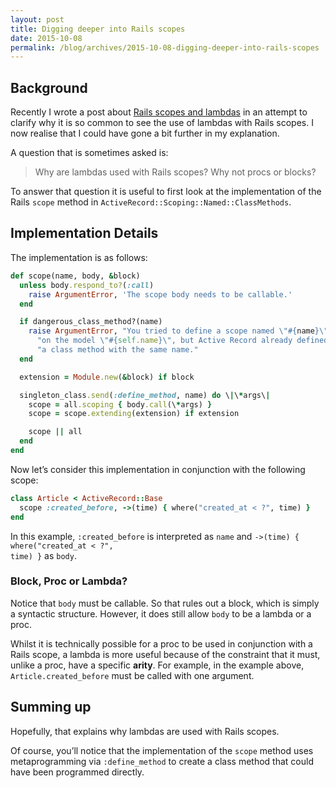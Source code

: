 ```yaml
---
layout: post
title: Digging deeper into Rails scopes
date: 2015-10-08
permalink: /blog/archives/2015-10-08-digging-deeper-into-rails-scopes
---
```


## Background

Recently I wrote a post about [Rails scopes and
lambdas](http://keithpitty.com/blog/archives/2015-10-06-rails-scopes-and-lambdas)
in an attempt to clarify why it is so common to see the use of lambdas
with Rails scopes. I now realise that I could have gone a bit further in
my explanation.

A question that is sometimes asked is:

> Why are lambdas used with Rails scopes? Why not procs or blocks?

To answer that question it is useful to first look at the implementation
of the Rails <code>scope</code> method in
<code>ActiveRecord::Scoping::Named::ClassMethods</code>.

## Implementation Details

The implementation is as follows:  

```ruby
def scope(name, body, &block)  
  unless body.respond_to?(:call)  
    raise ArgumentError, 'The scope body needs to be callable.'
  end

  if dangerous_class_method?(name)  
    raise ArgumentError, "You tried to define a scope named \"#{name}\" " \
      "on the model \"#{self.name}\", but Active Record already defined " \
      "a class method with the same name."
  end

  extension = Module.new(&block) if block

  singleton_class.send(:define_method, name) do \|\*args\|  
    scope = all.scoping { body.call(\*args) }  
    scope = scope.extending(extension) if extension

    scope || all  
  end  
end  
```

Now let’s consider this implementation in conjunction with the following
scope:  

```ruby
class Article < ActiveRecord::Base  
  scope :created_before, ->(time) { where("created_at < ?", time) }  
end  
```

In this example, <code>:created_before</code> is interpreted as
<code>name</code> and <code>->(time) { where("created_at < ?", time)
}</code> as <code>body</code>.

### Block, Proc or Lambda?

Notice that <code>body</code> must be callable. So that rules out a
block, which is simply a syntactic structure. However, it does still
allow <code>body</code> to be a lambda or a proc.

Whilst it is technically possible for a proc to be used in conjunction
with a Rails scope, a lambda is more useful because of the constraint
that it must, unlike a proc, have a specific **arity**. For example, in
the example above, <code>Article.created_before</code> must be called
with one argument.

## Summing up

Hopefully, that explains why lambdas are used with Rails scopes.

Of course, you’ll notice that the implementation of the
<code>scope</code> method uses metaprogramming via
<code>:define_method</code> to create a class method that could have
been programmed directly.
